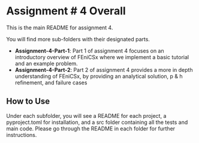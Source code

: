 # Assignment # 4 Overall

This is the main README for assignment 4.

You will find more sub-folders with their designated parts.
- **Assignment-4-Part-1**: Part 1 of assignment 4 focuses on an introductory overview of FEniCSx where we implement a basic tutorial and an example problem.
- **Assignment-4-Part-2**: Part 2 of assignment 4 provides a more in depth understanding of FEniCSx, by providing an analytical solution, p & h refinement, and failure cases

## How to Use

Under each subfolder, you will see a README for each project, a pyproject.toml for installation, and a src folder containing all the tests and main code. Please go through the README in each folder for further instructions.
